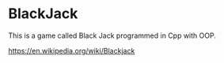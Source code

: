 # BlackJack

This is a game called Black Jack programmed in Cpp with OOP.

https://en.wikipedia.org/wiki/Blackjack
